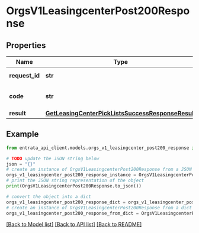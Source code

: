 # OrgsV1LeasingcenterPost200Response


## Properties

Name | Type | Description | Notes
------------ | ------------- | ------------- | -------------
**request_id** | **str** | Identifier of the request | 
**code** | **str** | Status code of the response | 
**result** | [**GetLeasingCenterPickListsSuccessResponseResult**](GetLeasingCenterPickListsSuccessResponseResult.md) |  | 

## Example

```python
from entrata_api_client.models.orgs_v1_leasingcenter_post200_response import OrgsV1LeasingcenterPost200Response

# TODO update the JSON string below
json = "{}"
# create an instance of OrgsV1LeasingcenterPost200Response from a JSON string
orgs_v1_leasingcenter_post200_response_instance = OrgsV1LeasingcenterPost200Response.from_json(json)
# print the JSON string representation of the object
print(OrgsV1LeasingcenterPost200Response.to_json())

# convert the object into a dict
orgs_v1_leasingcenter_post200_response_dict = orgs_v1_leasingcenter_post200_response_instance.to_dict()
# create an instance of OrgsV1LeasingcenterPost200Response from a dict
orgs_v1_leasingcenter_post200_response_from_dict = OrgsV1LeasingcenterPost200Response.from_dict(orgs_v1_leasingcenter_post200_response_dict)
```
[[Back to Model list]](../README.md#documentation-for-models) [[Back to API list]](../README.md#documentation-for-api-endpoints) [[Back to README]](../README.md)


